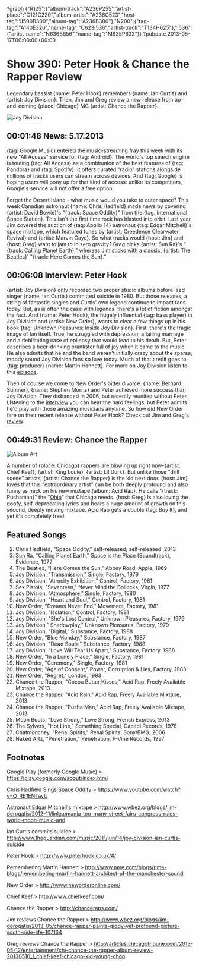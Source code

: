 ?graph {"R125":{"album-track":"A236P255","artist-place":"C121C220","album-artist":"A236C523","host-tag":"J500B300","album-tag":"A236B300"},"N200":{"tag-tag":"A140E326","name-tag":"C623I536","artist-track":"T134H625"},"I536":{"artist-name":"N636B656","name-tag":"M635P632"}}
?pubdate 2013-05-17T00:00:00+00:00

# Show 390: Peter Hook & Chance the Rapper Review
Legendary bassist {name: Peter Hook} remembers {name: Ian Curtis} and {artist: Joy Division}. Then, Jim and Greg review a new release from up-and-coming {place: Chicago} MC {artist: Chance the Rapper}.

![Joy Division](http://static.soundopinions.org/images/2013/peterhook.jpg)

## 00:01:48 News: 5.17.2013
{tag: Google Music} entered the music-streaming fray this week with its new "All Access" service for {tag: Android}. The world's top search engine is touting {tag: All Access} as a combination of the best features of {tag: Pandora} and {tag: Spotify}. It offers curated "radio" stations alongside millions of tracks users can stream across devices. And {tag: Google} is hoping users will pony up for that kind of access: unlike its competitors, Google's service will not offer a free option.

Forget the Desert Island - what music would you take to outer space? This week Canadian astronaut {name: Chris Hadfield} made news by covering {artist: David Bowie}'s "{track: Space Oddity}" from the {tag: International Space Station}. This isn't the first time rock has blasted into orbit. Last year Jim covered the auction of {tag: Apollo 14} astronaut {tag: Edgar Mitchell}'s space mixtape, which featured tunes by {artist: Creedence Clearwater Revival} and {artist: Marvin Gaye}. So what tracks would {host: Jim} and {host: Greg} want to jam to in zero gravity? Greg picks {artist: Sun Ra}'s "{track: Calling Planet Earth}," whereas Jim sticks with a classic, {artist: The Beatles}' "{track: Here Comes the Sun}."

## 00:06:08 Interview: Peter Hook
{artist: Joy Division} only recorded two proper studio albums before lead singer {name: Ian Curtis} committed suicide in 1980. But those releases, a string of fantastic singles and Curtis' own legend continue to impact fans today. But, as is often the case with legends, there's a lot of fiction amongst the fact. And {name: Peter Hook}, the hugely influential {tag: bass player} in Joy Division and {artist: New Order}, wants to clear a few things up in his book {tag: Unknown Pleasures: Inside Joy Division}. First, there's the tragic image of Ian itself. True, he struggled with depression, a failing marriage and a debilitating case of epilepsy that would lead to his death. But, Peter describes a beer-drinking prankster full of joy when it came to the music. He also admits that he and the band weren't initially crazy about the sparse, moody sound Joy Division fans so love today. Much of that credit goes to {tag: producer} {name: Martin Hannett}. For more on Joy Division listen to this [episode](http://www.soundopinions.org/show/101).

Then of course we come to New Order's bitter divorce. {name: Bernard Sumner}, {name: Stephen Morris} and Peter achieved more success than Joy Division. They disbanded in 2006, but recently reunited without Peter. Listening to the [interview](https://soundcloud.com/soundopinions/peter-hook-talks-about-new) you can hear the hard feelings, but Peter admits he'd play with those amazing musicians anytime. So how did New Order fare on their recent release without Peter Hook? Check out Jim and Greg's [review](/show/374/review/neworder). 
 
## 00:49:31 Review: Chance the Rapper
![Album Art](http://upload.wikimedia.org/wikipedia/en/5/5b/Chance_the_rapper_acid_rap.jpg)

A number of {place: Chicago} rappers are blowing up right now-{artist: Chief Keef}, {artist: King Louie}, {artist: Lil Durk}. But unlike those "drill scene" artists, {artist: Chance the Rapper} is the kid next door. {host: Jim} loves that this "extraordinary artist" can be both deeply profound and also funny as heck on his new mixtape {album: Acid Rap}. He calls "{track: Pushaman}" the "[Ohio](http://en.wikipedia.org/wiki/Ohio_(Crosby,_Stills,_Nash_%26_Young_song))" that Chicago needs. {host: Greg} is also loving the goofy, self-deprecating lyrics and hears a huge amount of growth on this second, deeply moving mixtape. Acid Rap gets a double {tag: Buy It}, and yet it's completely free!

## Featured Songs
2. Chris Hadfield, "Space Oddity," self-released, self-released ,2013
3. Sun Ra, "Calling Planet Earth," Space is the Place (Soundtrack), Evidence, 1972
4. The Beatles, "Here Comes the Sun," Abbey Road, Apple, 1969
5. Joy Division, "Transmission," Single, Factory, 1979
6. Joy Division, "Atrocity Exhibition," Control, Factory, 1981
7. Sex Pistols, "Seventeen," Never Mind the Bollocks, Virgin, 1977
8. Joy Division, "Atmosphere," Single, Factory, 1980
9. Joy Division, "Heart and Soul," Control, Factory, 1981
10. New Order, "Dreams Never End," Movement, Factory, 1981
11. Joy Division, "Isolation," Control, Factory, 1981
12. Joy Division, "She's Lost Control," Unknown Pleasures, Factory, 1979
13. Joy Division," Shadowplay," Unknown Pleasures, Factory, 1979
14. Joy Division, "Digital," Substance, Factory, 1988
15. New Order, "Blue Monday," Substance, Factory, 1987
16. Joy Division, "Dead Souls," Substance, Factory, 1988
17. Joy Division, "Love Will Tear Us Apart," Substance, Factory, 1988
18. New Order, "In a Lonely Place," Single, Factory, 1981
19. New Order, "Ceremony," Single, Factory, 1981
20. New Order, "Age of Consent," Power, Corruption & Lies, Factory, 1983
21. New Order, "Regret," London, 1993
22. Chance the Rapper, "Cocoa Butter Kisses," Acid Rap, Freely Available Mixtape, 2013
23. Chance the Rapper, "Acid Rain," Acid Rap, Freely Available Mixtape, 2013
24. Chance the Rapper, "Pusha Man," Acid Rap, Freely Available Mixtape, 2013
25. Moon Boots, "Love Strong," Love Strong, French Express, 2013
26. The Sylvers, "Hot Line," Something Special, Capitol Records, 1976
27. Chatmonchey, "Renai Spirits," Renai Spirits, Sony/BMG, 2006
28. Naked Artz, "Penetration," Penetration, P-Vine Records, 1997

## Footnotes

Google Play (formerly Google Music) > https://play.google.com/about/index.html

Chris Hadfield Sings Space Oddity > https://www.youtube.com/watch?v=Q_RB1ENTayU

Astronaut Edgar Mitchell's mixtape > http://www.wbez.org/blogs/jim-derogatis/2012-11/linksomania-too-many-street-fairs-congress-rules-world-moon-music-and

Ian Curtis commits suicide > http://www.theguardian.com/music/2011/jun/14/joy-division-ian-curtis-suicide

Peter Hook > http://www.peterhook.co.uk/#/

Remembering Martin Hannett > http://www.nme.com/blogs/nme-blogs/remembering-martin-hannett-architect-of-the-manchester-sound

New Order > http://www.neworderonline.com/

Chief Keef > http://www.chiefkeef.com/

Chance the Rapper > http://chanceraps.com/

Jim reviews Chance the Rapper > http://www.wbez.org/blogs/jim-derogatis/2013-05/chance-rapper-paints-giddy-yet-profound-picture-south-side-life-107164

Greg reviews Chance the Rapper > http://articles.chicagotribune.com/2013-05-12/entertainment/chi-chance-the-rapper-album-review-20130510_1_chief-keef-chicago-kid-young-chop



